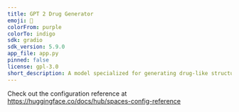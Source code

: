 ```yaml
---
title: GPT 2 Drug Generator
emoji: 💊
colorFrom: purple
colorTo: indigo
sdk: gradio
sdk_version: 5.9.0
app_file: app.py
pinned: false
license: gpl-3.0
short_description: A model specialized for generating drug-like structures.
---
```


Check out the configuration reference at https://huggingface.co/docs/hub/spaces-config-reference
